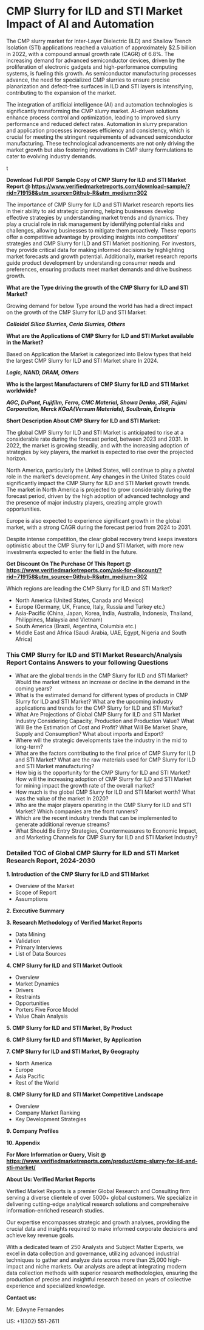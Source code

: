 <meta name="title" content="Global CMP Slurry for ILD and STI Market Impact of AI and Automation"><meta name="description" content="The CMP slurry market for Inter-Layer Dielectric (ILD) and Shallow Trench Isolation (STI) applications reached a valuation of approximately $2.5 billion in 2022, with "><meta name="title" content="CMP Slurry for ILD and STI Market Size, Share, Scope, Trends, Growth, Opportunities, Analysis, Forecast"><h1>CMP Slurry for ILD and STI Market Impact of AI and Automation</h1><p>The CMP slurry market for Inter-Layer Dielectric (ILD) and Shallow Trench Isolation (STI) applications reached a valuation of approximately $2.5 billion in 2022, with a compound annual growth rate (CAGR) of 6.8%. The increasing demand for advanced semiconductor devices, driven by the proliferation of electronic gadgets and high-performance computing systems, is fueling this growth. As semiconductor manufacturing processes advance, the need for specialized CMP slurries to ensure precise planarization and defect-free surfaces in ILD and STI layers is intensifying, contributing to the expansion of the market.</p><p>The integration of artificial intelligence (AI) and automation technologies is significantly transforming the CMP slurry market. AI-driven solutions enhance process control and optimization, leading to improved slurry performance and reduced defect rates. Automation in slurry preparation and application processes increases efficiency and consistency, which is crucial for meeting the stringent requirements of advanced semiconductor manufacturing. These technological advancements are not only driving the market growth but also fostering innovations in CMP slurry formulations to cater to evolving industry demands.</p>t</p><p id="" class=""><strong>Download Full PDF Sample Copy of CMP Slurry for ILD and STI Market Report @ <a href="https://www.verifiedmarketreports.com/download-sample/?rid=719158&utm_source=Github-R&utm_medium=302" target="_blank">https://www.verifiedmarketreports.com/download-sample/?rid=719158&utm_source=Github-R&utm_medium=302</a></strong></p><p>The importance of&nbsp;CMP Slurry for ILD and STI Market research reports lies in their ability to aid strategic planning, helping businesses develop effective strategies by understanding market trends and dynamics. They play a crucial role in risk management by identifying potential risks and challenges, allowing businesses to mitigate them proactively. These reports offer a competitive advantage by providing insights into competitors' strategies and CMP Slurry for ILD and STI Market positioning. For investors, they provide critical data for making informed decisions by highlighting market forecasts and growth potential. Additionally, market research reports guide product development by understanding consumer needs and preferences, ensuring products meet market demands and drive business growth.</p><p><strong>What are the&nbsp;Type driving the growth of the CMP Slurry for ILD and STI Market?</strong></p><p id="" class="">Growing demand for below Type around the world has had a direct impact on the growth of the CMP Slurry for ILD and STI Market:</p><em><strong>Colloidal Silica Slurries, Ceria Slurries, Others</strong></em></p><strong>What are the&nbsp;Applications&nbsp;of CMP Slurry for ILD and STI Market available in the Market?</strong></p><p id="" class="">Based on Application the Market is categorized into Below types that held the largest CMP Slurry for ILD and STI Market share In 2024.</p><em><strong>Logic, NAND, DRAM, Others</strong></em></p><strong>Who is the largest Manufacturers of CMP Slurry for ILD and STI Market worldwide?</strong></p><p><em><strong>AGC, DuPont, Fujifilm, Ferro, CMC Material, Showa Denko, JSR, Fujimi Corporation, Merck KGaA(Versum Materials), Soulbrain, Entegris</strong></em></p><p id="" class=""><strong>Short Description About CMP Slurry for ILD and STI Market:</strong></p><p>The global CMP Slurry for ILD and STI Market is anticipated to rise at a considerable rate during the forecast period, between 2023 and 2031. In 2022, the market is growing steadily, and with the increasing adoption of strategies by key players, the market is expected to rise over the projected horizon.</p><p>North America, particularly the United States, will continue to play a pivotal role in the market's development. Any changes in the United States could significantly impact the CMP Slurry for ILD and STI Market growth trends. The market in North America is projected to grow considerably during the forecast period, driven by the high adoption of advanced technology and the presence of major industry players, creating ample growth opportunities.</p><p>Europe is also expected to experience significant growth in the global market, with a strong CAGR during the forecast period from 2024 to 2031.</p><p>Despite intense competition, the clear global recovery trend keeps investors optimistic about the CMP Slurry for ILD and STI Market, with more new investments expected to enter the field in the future.</p><p id="" class=""><strong>Get Discount On The Purchase Of This Report @ <a href="https://www.verifiedmarketreports.com/ask-for-discount/?rid=719158&utm_source=Github-R&utm_medium=302" target="_blank">https://www.verifiedmarketreports.com/ask-for-discount/?rid=719158&utm_source=Github-R&utm_medium=302</a></strong></p>Which regions are leading the CMP Slurry for ILD and STI Market?</p><ul><li>North America (United States, Canada and Mexico)</li><li>Europe (Germany, UK, France, Italy, Russia and Turkey etc.)</li><li>Asia-Pacific (China, Japan, Korea, India, Australia, Indonesia, Thailand, Philippines, Malaysia and Vietnam)</li><li>South America (Brazil, Argentina, Columbia etc.)</li><li>Middle East and Africa (Saudi Arabia, UAE, Egypt, Nigeria and South Africa)</li></ul><h3 id="" class="">This CMP Slurry for ILD and STI Market Research/Analysis Report Contains Answers to your following Questions</h3><ul><li>What are the global trends in the CMP Slurry for ILD and STI Market? Would the market witness an increase or decline in the demand in the coming years?</li><li>What is the estimated demand for different types of products in CMP Slurry for ILD and STI Market? What are the upcoming industry applications and trends for the CMP Slurry for ILD and STI Market?</li><li>What Are Projections of Global CMP Slurry for ILD and STI Market Industry Considering Capacity, Production and Production Value? What Will Be the Estimation of Cost and Profit? What Will Be Market Share, Supply and Consumption? What about imports and Export?</li><li>Where will the strategic developments take the industry in the mid to long-term?</li><li>What are the factors contributing to the final price of CMP Slurry for ILD and STI Market? What are the raw materials used for CMP Slurry for ILD and STI Market manufacturing?</li><li>How big is the opportunity for the CMP Slurry for ILD and STI Market? How will the increasing adoption of CMP Slurry for ILD and STI Market for mining impact the growth rate of the overall market?</li><li>How much is the global CMP Slurry for ILD and STI Market worth? What was the value of the market In 2020?</li><li>Who are the major players operating in the CMP Slurry for ILD and STI Market? Which companies are the front runners?</li><li>Which are the recent industry trends that can be implemented to generate additional revenue streams?</li><li>What Should Be Entry Strategies, Countermeasures to Economic Impact, and Marketing Channels for CMP Slurry for ILD and STI Market Industry?</li></ul><h3 id="" class="">Detailed TOC of Global CMP Slurry for ILD and STI Market Research Report, 2024-2030</h3><p id="" class=""><strong>1. Introduction of the CMP Slurry for ILD and STI Market</strong></p><ul><li>Overview of the Market</li><li>Scope of Report</li><li>Assumptions</li></ul><p id="" class=""><strong>2. Executive Summary</strong></p><p id="" class=""><strong>3. Research Methodology of Verified Market Reports</strong></p><ul><li>Data Mining</li><li>Validation</li><li>Primary Interviews</li><li>List of Data Sources</li></ul><p id="" class=""><strong>4. CMP Slurry for ILD and STI Market Outlook</strong></p><ul><li>Overview</li><li>Market Dynamics</li><li>Drivers</li><li>Restraints</li><li>Opportunities</li><li>Porters Five Force Model</li><li>Value Chain Analysis</li></ul><p id="" class=""><strong>5. CMP Slurry for ILD and STI Market, By Product</strong></p><p id="" class=""><strong>6. CMP Slurry for ILD and STI Market, By Application</strong></p><p id="" class=""><strong>7. CMP Slurry for ILD and STI Market, By Geography</strong></p><ul><li>North America</li><li>Europe</li><li>Asia Pacific</li><li>Rest of the World</li></ul><p id="" class=""><strong>8. CMP Slurry for ILD and STI Market Competitive Landscape</strong></p><ul><li>Overview</li><li>Company Market Ranking</li><li>Key Development Strategies</li></ul><p id="" class=""><strong>9. Company Profiles</strong></p><p id="" class=""><strong>10. Appendix</strong></p><p id="" class=""><strong>For More Information or Query, Visit @ <a href="https://www.verifiedmarketreports.com/product/cmp-slurry-for-ild-and-sti-market/" target="_blank">https://www.verifiedmarketreports.com/product/cmp-slurry-for-ild-and-sti-market/</a></strong></p><p id="" class=""><strong>About Us: Verified Market Reports</strong></p><p id="" class="">Verified Market Reports is a premier Global Research and Consulting firm serving a diverse clientele of over 5000+ global customers. We specialize in delivering cutting-edge analytical research solutions and comprehensive information-enriched research studies.</p><p id="" class="">Our expertise encompasses strategic and growth analyses, providing the crucial data and insights required to make informed corporate decisions and achieve key revenue goals.</p><p id="" class="">With a dedicated team of 250 Analysts and Subject Matter Experts, we excel in data collection and governance, utilizing advanced industrial techniques to gather and analyze data across more than 25,000 high-impact and niche markets. Our analysts are adept at integrating modern data collection methods with superior research methodologies, ensuring the production of precise and insightful research based on years of collective experience and specialized knowledge.</p><p id="" class=""><strong>Contact us:</strong></p><p id="" class="">Mr. Edwyne Fernandes</p><p id="" class="">US: +1(302) 551-2611</p>